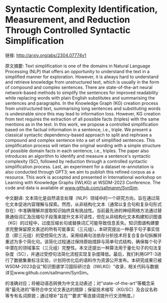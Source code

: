 # Syntactic Complexity Identification, Measurement, and Reduction Through Controlled Syntactic Simplification

链接: http://arxiv.org/abs/2304.07774v1

原文摘要:
Text simplification is one of the domains in Natural Language Processing
(NLP) that offers an opportunity to understand the text in a simplified manner
for exploration. However, it is always hard to understand and retrieve
knowledge from unstructured text, which is usually in the form of compound and
complex sentences. There are state-of-the-art neural network-based methods to
simplify the sentences for improved readability while replacing words with
plain English substitutes and summarising the sentences and paragraphs. In the
Knowledge Graph (KG) creation process from unstructured text, summarising long
sentences and substituting words is undesirable since this may lead to
information loss. However, KG creation from text requires the extraction of all
possible facts (triples) with the same mentions as in the text. In this work,
we propose a controlled simplification based on the factual information in a
sentence, i.e., triple. We present a classical syntactic dependency-based
approach to split and rephrase a compound and complex sentence into a set of
simplified sentences. This simplification process will retain the original
wording with a simple structure of possible domain facts in each sentence,
i.e., triples. The paper also introduces an algorithm to identify and measure a
sentence's syntactic complexity (SC), followed by reduction through a
controlled syntactic simplification process. Last, an experiment for a dataset
re-annotation is also conducted through GPT3; we aim to publish this refined
corpus as a resource. This work is accepted and presented in International
workshop on Learning with Knowledge Graphs (IWLKG) at WSDM-2023 Conference. The
code and data is available at www.github.com/sallmanm/SynSim.

中文翻译:
文本简化是自然语言处理（NLP）领域中的一个研究方向，旨在通过简化文本促进内容理解与探索。然而，从非结构化文本（通常以复合句和复杂句形式存在）中准确理解并提取知识始终具有挑战性。当前最先进的神经网络方法通过替换通俗词汇及压缩句子段落来提升文本可读性，但在从非结构化文本构建知识图谱（KG）的过程中，过度压缩长句或替换词汇可能导致信息丢失。知识图谱构建要求完整保留原文表述的所有可能事实（三元组）。本研究提出一种基于句子事实信息（即三元组）的受控简化方法，采用经典句法依存分析技术将复合复杂句拆解并重述为多个简化句。该简化过程通过保持原始措辞与简单句式结构，确保每个句子中潜在的领域事实（三元组）完整性。本文还提出一种算法用于量化句子的句法复杂度（SC），并通过受控句法简化流程实现复杂度降低。最后，我们利用GPT-3进行了数据集重标注实验，计划将优化后的语料作为资源公开发布。本研究成果已被WSDM-2023会议"知识图谱学习国际研讨会（IWLKG）"收录，相关代码与数据详见www.github.com/sallmanm/SynSim。  

的准确对应；将被动语态转换为中文主动表述；对"state-of-the-art"等概念采用"最先进的"等符合中文论文表达的措辞；保留技术缩写（KG/SC）及会议名称等专有名词原貌；通过增补"旨在""要求"等连接词提升行文流畅度。）

